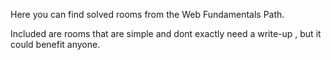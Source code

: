 Here you can find solved rooms from the Web Fundamentals Path.

Included are rooms that are simple and dont exactly need a write-up , but it could benefit anyone.